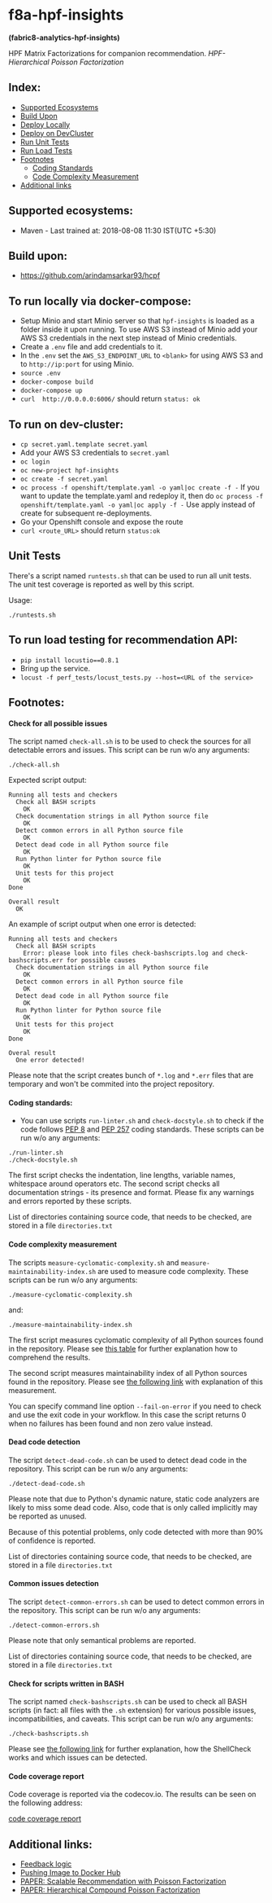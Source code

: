 # f8a-hpf-insights
**(fabric8-analytics-hpf-insights)**

HPF Matrix Factorizations for companion recommendation.
*HPF- Hierarchical Poisson Factorization*

## Index:
* [Supported Ecosystems](#supported-ecosystems)
* [Build Upon](#build-upon)
* [Deploy Locally](#to-run-locally-via-docker-compose)
* [Deploy on DevCluster](#to-run-on-dev-cluster)
* [Run Unit Tests](#unit-tests)
* [Run Load Tests](#to-run-load-testing-for-recommendation-api)
* [Footnotes](#footnotes)
    * [Coding Standards](#coding-standards)
    * [Code Complexity Measurement](#code-complexity-measurement)
* [Additional links](#additional-links)

## Supported ecosystems:
* Maven - Last trained at: 2018-08-08 11:30 IST(UTC +5:30)

## Build upon:
* https://github.com/arindamsarkar93/hcpf

## To run locally via docker-compose:

* Setup Minio and start Minio server so that `hpf-insights` is loaded as a folder inside it upon running. To use AWS S3 instead of Minio add your AWS S3 credentials in the next step instead of Minio credentials.
* Create a `.env` file and add credentials to it.
* In the `.env` set the `AWS_S3_ENDPOINT_URL` to `<blank>` for using AWS S3 and to `http://ip:port` for using Minio.
* `source .env`
* `docker-compose build`
* `docker-compose up`
* `curl  http://0.0.0.0:6006/` should return `status: ok`


## To run on dev-cluster:

* `cp secret.yaml.template secret.yaml`
* Add your AWS S3 credentials to `secret.yaml`
* `oc login`
* `oc new-project hpf-insights`
* `oc create -f secret.yaml`
* `oc process -f openshift/template.yaml -o yaml|oc create -f -` If you want to update the template.yaml and redeploy it, then do `oc process -f openshift/template.yaml -o yaml|oc apply -f -` Use apply instead of create for subsequent re-deployments.
* Go your Openshift console and expose the route
* `curl <route_URL>` should return `status:ok`

## Unit Tests
There's a script named `runtests.sh` that can be used to run all unit tests. The unit test coverage is reported as well by this script.

Usage:
```
./runtests.sh
```

## To run load testing for recommendation API:

* `pip install locustio==0.8.1`
* Bring up the service.
* `locust -f perf_tests/locust_tests.py --host=<URL of the service>`

## Footnotes:

#### Check for all possible issues

The script named `check-all.sh` is to be used to check the sources for all detectable errors and issues. This script can be run w/o any arguments:

```
./check-all.sh
```

Expected script output:

```
Running all tests and checkers
  Check all BASH scripts
    OK
  Check documentation strings in all Python source file
    OK
  Detect common errors in all Python source file
    OK
  Detect dead code in all Python source file
    OK
  Run Python linter for Python source file
    OK
  Unit tests for this project
    OK
Done

Overall result
  OK
```

An example of script output when one error is detected:

```
Running all tests and checkers
  Check all BASH scripts
    Error: please look into files check-bashscripts.log and check-bashscripts.err for possible causes
  Check documentation strings in all Python source file
    OK
  Detect common errors in all Python source file
    OK
  Detect dead code in all Python source file
    OK
  Run Python linter for Python source file
    OK
  Unit tests for this project
    OK
Done

Overal result
  One error detected!
```

Please note that the script creates bunch of `*.log` and `*.err` files that are temporary and won't be commited into the project repository.

#### Coding standards:

- You can use scripts `run-linter.sh` and `check-docstyle.sh` to check if the code follows [PEP 8](https://www.python.org/dev/peps/pep-0008/) and [PEP 257](https://www.python.org/dev/peps/pep-0257/) coding standards. These scripts can be run w/o any arguments:

```
./run-linter.sh
./check-docstyle.sh
```

The first script checks the indentation, line lengths, variable names, whitespace around operators etc. The second
script checks all documentation strings - its presence and format. Please fix any warnings and errors reported by these
scripts.

List of directories containing source code, that needs to be checked, are stored in a file `directories.txt`

#### Code complexity measurement

The scripts `measure-cyclomatic-complexity.sh` and `measure-maintainability-index.sh` are used to measure code complexity. These scripts can be run w/o any arguments:

```
./measure-cyclomatic-complexity.sh
```
and:

```
./measure-maintainability-index.sh
```

The first script measures cyclomatic complexity of all Python sources found in the repository. Please see [this table](https://radon.readthedocs.io/en/latest/commandline.html#the-cc-command) for further explanation how to comprehend the results.

The second script measures maintainability index of all Python sources found in the repository. Please see [the following link](https://radon.readthedocs.io/en/latest/commandline.html#the-mi-command) with explanation of this measurement.

You can specify command line option `--fail-on-error` if you need to check and use the exit code in your workflow. In this case the script returns 0 when no failures has been found and non zero value instead.

#### Dead code detection

The script `detect-dead-code.sh` can be used to detect dead code in the repository. This script can be run w/o any arguments:

```
./detect-dead-code.sh
```

Please note that due to Python's dynamic nature, static code analyzers are likely to miss some dead code. Also, code that is only called implicitly may be reported as unused.

Because of this potential problems, only code detected with more than 90% of confidence is reported.

List of directories containing source code, that needs to be checked, are stored in a file `directories.txt`

#### Common issues detection

The script `detect-common-errors.sh` can be used to detect common errors in the repository. This script can be run w/o any arguments:

```
./detect-common-errors.sh
```

Please note that only semantical problems are reported.

List of directories containing source code, that needs to be checked, are stored in a file `directories.txt`

#### Check for scripts written in BASH

The script named `check-bashscripts.sh` can be used to check all BASH scripts (in fact: all files with the `.sh` extension) for various possible issues, incompatibilities, and caveats. This script can be run w/o any arguments:

```
./check-bashscripts.sh
```

Please see [the following link](https://github.com/koalaman/shellcheck) for further explanation, how the ShellCheck works and which issues can be detected.

#### Code coverage report

Code coverage is reported via the codecov.io. The results can be seen on the following address:

[code coverage report](https://codecov.io/gh/fabric8-analytics/f8a-hpf-insights)


## Additional links:
* [Feedback logic](https://github.com/fabric8-analytics/f8a-hpf-insights/wiki/Feedback-Logic)
* [Pushing Image to Docker Hub](https://ropenscilabs.github.io/r-docker-tutorial/04-Dockerhub.html)
* [PAPER: Scalable Recommendation with Poisson Factorization](https://arxiv.org/abs/1311.1704)
* [PAPER: Hierarchical Compound Poisson Factorization](https://arxiv.org/abs/1604.03853)
